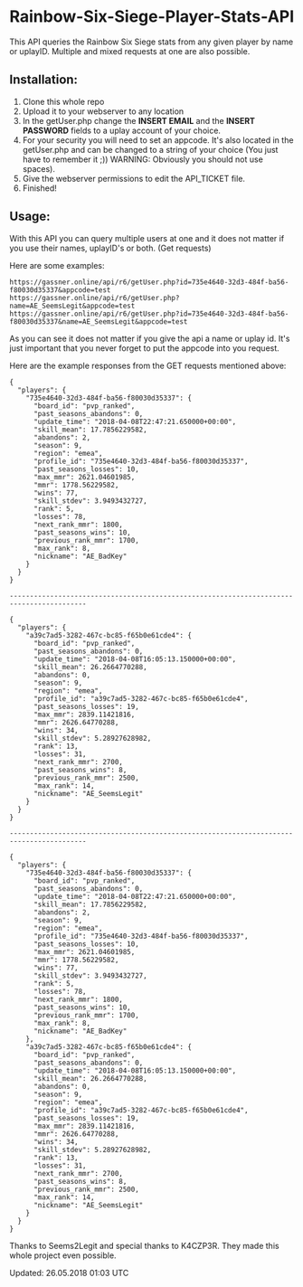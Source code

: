 # Rainbow-Six-Siege-Player-Stats-API
This API queries the Rainbow Six Siege stats from any given player by name or uplayID. Multiple and mixed requests at one are also possible.

## Installation:
1. Clone this whole repo
2. Upload it to your webserver to any location
3. In the getUser.php change the **INSERT EMAIL** and the **INSERT PASSWORD** fields to a uplay account of your choice.
4. For your security you will need to set an appcode. It's also located in the getUser.php and can be changed to a string of your choice (You just have to remember it ;)) WARNING: Obviously you should not use spaces).
5. Give the webserver permissions to edit the API_TICKET file.
6. Finished!

## Usage:
With this API you can query multiple users at one and it does not matter if you use their names, uplayID's or both. (Get requests)

Here are some examples:
```
https://gassner.online/api/r6/getUser.php?id=735e4640-32d3-484f-ba56-f80030d35337&appcode=test
https://gassner.online/api/r6/getUser.php?name=AE_SeemsLegit&appcode=test
https://gassner.online/api/r6/getUser.php?id=735e4640-32d3-484f-ba56-f80030d35337&name=AE_SeemsLegit&appcode=test
```
As you can see it does not matter if you give the api a name or uplay id. It's just important that you never forget to put the appcode into you request.

Here are the example responses from the GET requests mentioned above:
```
{
  "players": {
    "735e4640-32d3-484f-ba56-f80030d35337": {
      "board_id": "pvp_ranked",
      "past_seasons_abandons": 0,
      "update_time": "2018-04-08T22:47:21.650000+00:00",
      "skill_mean": 17.7856229582,
      "abandons": 2,
      "season": 9,
      "region": "emea",
      "profile_id": "735e4640-32d3-484f-ba56-f80030d35337",
      "past_seasons_losses": 10,
      "max_mmr": 2621.04601985,
      "mmr": 1778.56229582,
      "wins": 77,
      "skill_stdev": 3.9493432727,
      "rank": 5,
      "losses": 78,
      "next_rank_mmr": 1800,
      "past_seasons_wins": 10,
      "previous_rank_mmr": 1700,
      "max_rank": 8,
      "nickname": "AE_BadKey"
    }
  }
}

-----------------------------------------------------------------------------------------

{
  "players": {
    "a39c7ad5-3282-467c-bc85-f65b0e61cde4": {
      "board_id": "pvp_ranked",
      "past_seasons_abandons": 0,
      "update_time": "2018-04-08T16:05:13.150000+00:00",
      "skill_mean": 26.2664770288,
      "abandons": 0,
      "season": 9,
      "region": "emea",
      "profile_id": "a39c7ad5-3282-467c-bc85-f65b0e61cde4",
      "past_seasons_losses": 19,
      "max_mmr": 2839.11421816,
      "mmr": 2626.64770288,
      "wins": 34,
      "skill_stdev": 5.28927628982,
      "rank": 13,
      "losses": 31,
      "next_rank_mmr": 2700,
      "past_seasons_wins": 8,
      "previous_rank_mmr": 2500,
      "max_rank": 14,
      "nickname": "AE_SeemsLegit"
    }
  }
}

-----------------------------------------------------------------------------------------

{
  "players": {
    "735e4640-32d3-484f-ba56-f80030d35337": {
      "board_id": "pvp_ranked",
      "past_seasons_abandons": 0,
      "update_time": "2018-04-08T22:47:21.650000+00:00",
      "skill_mean": 17.7856229582,
      "abandons": 2,
      "season": 9,
      "region": "emea",
      "profile_id": "735e4640-32d3-484f-ba56-f80030d35337",
      "past_seasons_losses": 10,
      "max_mmr": 2621.04601985,
      "mmr": 1778.56229582,
      "wins": 77,
      "skill_stdev": 3.9493432727,
      "rank": 5,
      "losses": 78,
      "next_rank_mmr": 1800,
      "past_seasons_wins": 10,
      "previous_rank_mmr": 1700,
      "max_rank": 8,
      "nickname": "AE_BadKey"
    },
    "a39c7ad5-3282-467c-bc85-f65b0e61cde4": {
      "board_id": "pvp_ranked",
      "past_seasons_abandons": 0,
      "update_time": "2018-04-08T16:05:13.150000+00:00",
      "skill_mean": 26.2664770288,
      "abandons": 0,
      "season": 9,
      "region": "emea",
      "profile_id": "a39c7ad5-3282-467c-bc85-f65b0e61cde4",
      "past_seasons_losses": 19,
      "max_mmr": 2839.11421816,
      "mmr": 2626.64770288,
      "wins": 34,
      "skill_stdev": 5.28927628982,
      "rank": 13,
      "losses": 31,
      "next_rank_mmr": 2700,
      "past_seasons_wins": 8,
      "previous_rank_mmr": 2500,
      "max_rank": 14,
      "nickname": "AE_SeemsLegit"
    }
  }
}

```

Thanks to Seems2Legit and special thanks to K4CZP3R. They made this whole project even possible.

Updated: 26.05.2018 01:03 UTC
